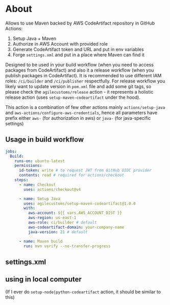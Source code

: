 # About
Allows to use Maven backed by AWS CodeArtifact repository in GitHub Actions:
1. Setup Java + Maven
2. Authorize in AWS Account with provided role
3. Generate CodeArtifact token and URL and put in env variables
4. Forge `settings.xml` and put in a place where Maven can find it

Designed to be used in your build workflow (when you need to access packages from CodeArtifact)
and also it a release workflow (when you publish packages in CodeArtifact).
It is recommended to use different IAM roles: `/ci/builder` and `/ci/publisher` respectfully.
For release workflow you likely want to update version in `pom.xml` file and add some git tags,
so please check the `agilecustoms/release` action - it represents a holistic release action (uses `setup-maven-codeartifact` under the hood). 

This action is a combination of few other actions mainly `actions/setup-java` and `aws-actions/configure-aws-credentials`,
hence all parameters have prefix either `aws-` (for authorization in aws) or `java-` (for java-specific settings)

## Usage in build workflow
```yaml
jobs:
  Build:
    runs-on: ubuntu-latest
    permissions:
      id-token: write # to request JWT from GitHub OIDC provider
      contents: read # required for actions/checkout
    steps:
      - name: Checkout
        uses: actions/checkout@v4

      - name: Setup Java
        uses: agilecustoms/setup-maven-codeartifact@1.0.0
        with:
          aws-account: ${{ vars.AWS_ACCOUNT_DIST }}
          aws-region: us-east-1
          aws-role: ci/builder # default 
          aws-codeartifact-domain: your-company-name
          java-version: 21 # default

      - name: Maven build
        run: mvn verify --no-transfer-progress
```

## settings.xml


## using in local computer
(If I ever do `setup-node|python-codeartifact` action, it should be similar to this)

